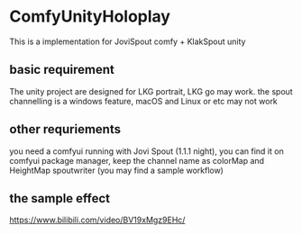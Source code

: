 # ComfyUnityHoloplay
This is a implementation for JoviSpout comfy + KlakSpout unity

## basic requirement
The unity project are designed for LKG portrait, LKG go may work. the spout channelling is a windows feature, macOS and Linux or etc may not work

## other requriements
you need a comfyui running with Jovi Spout (1.1.1 night), you can find it on comfyui package manager, keep the channel name as colorMap and HeightMap spoutwriter (you may find a sample workflow)

## the sample effect
https://www.bilibili.com/video/BV19xMgz9EHc/

